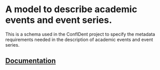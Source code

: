 # A model to describe academic events and event series.
This is a schema used in the ConfIDent project to specify the metadata requirements needed in the description of academic events and event series.

## [Documentation](https://StroemPhi.github.io/ConfIDent-schema/)
